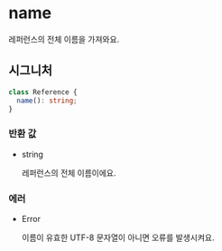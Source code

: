 # name

레퍼런스의 전체 이름을 가져와요.

## 시그니처

```ts
class Reference {
  name(): string;
}
```

### 반환 값

<ul class="param-ul">
  <li class="param-li param-li-root">
    <span class="param-type">string</span>
    <br>
    <p class="param-description">레퍼런스의 전체 이름이에요.</p>
  </li>
</ul>

### 에러

<ul class="param-ul">
  <li class="param-li param-li-root">
    <span class="param-type">Error</span>
    <br>
    <p class="param-description">이름이 유효한 UTF-8 문자열이 아니면 오류를 발생시켜요.</p>
  </li>
</ul>